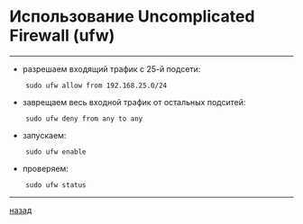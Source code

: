 # Использование Uncomplicated Firewall (ufw)

---------------------------------------
* разрешаем входящий трафик с 25-й подсети:
```
	sudo ufw allow from 192.168.25.0/24
```
* заврещаем весь входной трафик от остальных подситей:
```
	sudo ufw deny from any to any 
```
* запускаем:
```
	sudo ufw enable
```
* проверяем:
```
	sudo ufw status
```

--------------------
[назад](../README.md)
